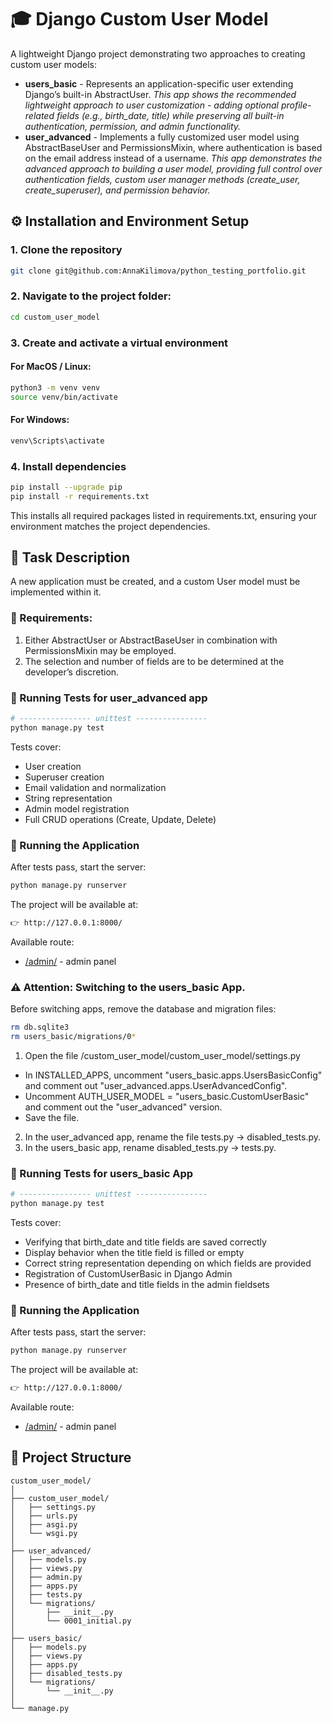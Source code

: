# 🎓 Django Custom User Model
A lightweight Django project demonstrating two approaches to creating custom user models:

- **users_basic** - Represents an application-specific user extending Django’s built-in AbstractUser.
  *This app shows the recommended lightweight approach to user customization - adding optional profile-related fields (e.g., birth_date, title) while preserving all built-in authentication, permission, and admin functionality.*
- **user_advanced** - Implements a fully customized user model using AbstractBaseUser and PermissionsMixin, where authentication is based on the email address instead of a username.
  *This app demonstrates the advanced approach to building a user model, providing full control over authentication fields, custom user manager methods (create_user, create_superuser), and permission behavior.*


## ⚙️ Installation and Environment Setup
### 1. Clone the repository
```bash
git clone git@github.com:AnnaKilimova/python_testing_portfolio.git
```
### 2. Navigate to the project folder:
```bash
cd custom_user_model
```
### 3. Create and activate a virtual environment
#### For MacOS / Linux:
```bash
python3 -m venv venv
source venv/bin/activate    
```  
#### For Windows:
```bash
venv\Scripts\activate    
```
### 4. Install dependencies
```bash
pip install --upgrade pip
pip install -r requirements.txt    
```
This installs all required packages listed in requirements.txt, ensuring your environment matches the project dependencies.
## 🧩 Task Description
A new application must be created, and a custom User model must be implemented within it.
### 📝 Requirements:
1. Either AbstractUser or AbstractBaseUser in combination with PermissionsMixin may be employed.
2. The selection and number of fields are to be determined at the developer’s discretion.
### 🧪 Running Tests for user_advanced app
```bash
# ---------------- unittest ----------------
python manage.py test
```
Tests cover:
- User creation
- Superuser creation
- Email validation and normalization
- String representation
- Admin model registration
- Full CRUD operations (Create, Update, Delete)
### 🚀 Running the Application
After tests pass, start the server:
```bash
python manage.py runserver
```
The project will be available at:
```bash
👉 http://127.0.0.1:8000/
```
Available route:
- [/admin/](http://127.0.0.1:8000/admin/) - admin panel
### **⚠ Attention:** Switching to the users_basic App.
Before switching apps, remove the database and migration files:
```bash
rm db.sqlite3
rm users_basic/migrations/0*
```
1. Open the file /custom_user_model/custom_user_model/settings.py
- In INSTALLED_APPS, uncomment "users_basic.apps.UsersBasicConfig"
and comment out "user_advanced.apps.UserAdvancedConfig".
- Uncomment AUTH_USER_MODEL = "users_basic.CustomUserBasic"
and comment out the "user_advanced" version.
- Save the file.
2. In the user_advanced app, rename the file tests.py → disabled_tests.py. 
3. In the users_basic app, rename disabled_tests.py → tests.py. 
### 🧪 Running Tests for users_basic App
```bash
# ---------------- unittest ----------------
python manage.py test
```
Tests cover:
- Verifying that birth_date and title fields are saved correctly
- Display behavior when the title field is filled or empty
- Correct string representation depending on which fields are provided
- Registration of CustomUserBasic in Django Admin
- Presence of birth_date and title fields in the admin fieldsets

### 🚀 Running the Application
After tests pass, start the server:
```bash
python manage.py runserver
```
The project will be available at:
```bash
👉 http://127.0.0.1:8000/
```
Available route:
- [/admin/](http://127.0.0.1:8000/admin/) - admin panel
## 🧱 Project Structure
```
custom_user_model/
│
├── custom_user_model/
│   ├── settings.py
│   ├── urls.py
│   ├── asgi.py
│   └── wsgi.py
│
├── user_advanced/
│   ├── models.py
│   ├── views.py
│   ├── admin.py
│   ├── apps.py
│   ├── tests.py
│   └── migrations/
│       ├── __init__.py
│       └── 0001_initial.py
│
├── users_basic/
│   ├── models.py
│   ├── views.py
│   ├── apps.py
│   ├── disabled_tests.py
│   └── migrations/
│       └── __init__.py
│
└── manage.py
```

